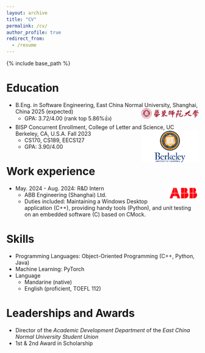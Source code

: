 ```yaml
---
layout: archive
title: "CV"
permalink: /cv/
author_profile: true
redirect_from:
  - /resume
---
```


{% include base_path %}

Education
======
* B.Eng. in Software Engineering, East China Normal University, Shanghai, China 2025 (expected) <span> <img title="ECNU" alt="ECNU" src="../images/ECNU.svg" style="width:150px;height:auto;" align=right> </span>
  * GPA: 3.72/4.00 (rank top 5.86%👍)
* BISP Concurrent Enrollment, College of Letter and Science, UC Berkeley, CA, U.S.A. Fall 2023 <span> <img title="UCBerkeley" alt="UCBerkeley" src="../images/ucb.png" style="width:150px;height:auto;" align=right> </span>
  * CS170, CS189, EECS127
  * GPA: 3.90/4.00

Work experience
======
* May. 2024 - Aug. 2024: R&D Intern <span> <img title="ABB" alt="ABB" src="../images/abb.png" style="width:80px;height:auto;" align=right> </span>
  * ABB Engineering (Shanghai) Ltd.
  * Duties included: Maintaining a Windows Desktop application (C++), providing handy tools (Python), and unit testing on an embedded software (C) based on CMock.
  
Skills
======
* Programming Languages: Object-Oriented Programming (C++, Python, Java)
* Machine Learning: PyTorch
* Language
  * Mandarine (native)
  * English (proficient, TOEFL 112)

<!-- Publications
======
  <ul>{% for post in site.publications %}
    {% include archive-single-cv.html %}
  {% endfor %}</ul>
  
Talks
======
  <ul>{% for post in site.talks %}
    {% include archive-single-talk-cv.html %}
  {% endfor %}</ul>
  
Teaching
======
  <ul>{% for post in site.teaching %}
    {% include archive-single-cv.html %}
  {% endfor %}</ul> -->
  
Leaderships and Awards
======
* Director of the *Academic Development Department* of the *East China Normal University Student Union*
* 1st & 2nd Award in Scholarship
